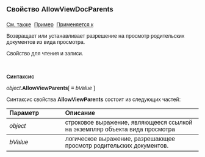<html>
<head>
<title>Вид просмотра\AllowViewDocParents</title>
</head>

<body>

<p><font size="4" face="Arial"><strong>Свойство AllowViewDocParents<br>
<br>
</strong></font><font face="Arial"><a href="../Asview.html">См. также</a>&nbsp;
<a href="../../Examples/E_AsView.html">Пример</a>&nbsp; <a href="../Asview.html">
Применяется к</a></font></p>

<p><font face="Arial">Возвращает или устанавливает разрешение на 
просмотр родительских документов из вида просмотра.</font></p>

<p><font face="Arial">Свойство для чтения и записи.</font></p>

<p>&nbsp;</p>

<p class="label"><font face="Arial"><b>Синтаксис</b></font></p>

<p><font face="Arial"><em>object</em><strong>.AllowViewParents</strong>[<em> 
= bValue</em>
]</font></p>

<p><font face="Arial">Синтаксис свойства <strong>AllowViewParents </strong>
состоит из следующих частей:</font></p>

<table border="1" cellPadding="5" cols="2" frame="below" rules="rows">
<TBODY>
  <tr vAlign="top">
    <td class="label" width="29%"><font face="Arial"><b>Параметр</b></font></td>
    <td class="label" width="71%"><font face="Arial"><strong>Описание</strong></font></td>
  </tr>
  <tr>
    <td width="29%"><font face="Arial"><em>object</em></font></td>
    <td width="71%"><font face="Arial">строковое выражение, являющееся 
	ссылкой на экземпляр объекта вида просмотра</font></td>
  </tr>
  <tr>
    <td width="29%"><font face="Arial"><em>bValue</em></font></td>
    <td width="71%"><font face="Arial">логическое выражение, 
	разрешающее просмотр родительских документов.</font></td>
  </tr>
</TBODY>
</table>
</body>
</html>
